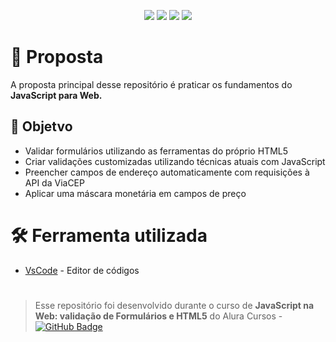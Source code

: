 <p align="center">
  <image
  src="https://img.shields.io/github/languages/count/uluizeduardo/Doguito"
  />
  <image
  src="https://img.shields.io/github/languages/top/uluizeduardo/Doguito"
  />
  <image
  src="https://img.shields.io/github/last-commit/uluizeduardo/Doguito"
  />
  <image
  src="https://img.shields.io/github/watchers/uluizeduardo/Doguito"
  />
</p>

# 🚀 Proposta  
A  proposta principal desse repositório é praticar os fundamentos do **JavaScript para Web.**

## 🎯 Objetvo

-   Validar formulários utilizando as ferramentas do próprio HTML5
-   Criar validações customizadas utilizando técnicas atuais com JavaScript
-   Preencher campos de endereço automaticamente com requisições à API da ViaCEP
-   Aplicar uma máscara monetária em campos de preço

# 🛠 Ferramenta utilizada

- [VsCode](https://code.visualstudio.com/) - Editor de códigos

# 

>Esse repositório foi desenvolvido durante o curso de **JavaScript na Web: validação de Formulários e HTML5** do Alura Cursos - [![GitHub Badge](https://img.shields.io/badge/-Alura-black?style=flat-square&logo=GitHub&logoColor=white&link=https://github.com/alura-cursos)](https://github.com/alura-cursos)
